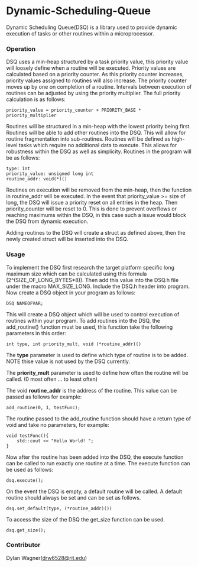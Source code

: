 # Dynamic-Scheduling-Queue
Dynamic Scheduling Queue(DSQ) is a library used to provide dynamic execution of tasks or other routines within a microprocessor. 

### Operation
DSQ uses a min-heap structured by a task priority value, this priority value will loosely define when a routine will be executed. Priority values are calculated based on a priority counter. As this priority counter increases, priority values assigned to routines will also increase. The priority counter moves up by one on completion of a routine. Intervals between execution of routines can be adjusted by using the priority multiplier. The full priority calculation is as follows:

`priority_value = priority_counter + PRIORITY_BASE * priority_multiplier`

Routines will be structured in a min-heap with the lowest priority being first. Routines will be able to add other routines into the DSQ. This will allow for routine fragmentation into sub-routines. Routines will be defined as high-level tasks which require no additional data to execute. This allows for robustness within the DSQ as well as simplicity. Routines in the program will be as follows:
```
type: int
priority_value: unsigned long int
routine_addr: void(*)()
```
Routines on execution will be removed from the min-heap, then the function in routine_addr will be executed. In the event that priority_value >= size of long, the DSQ will issue a priority reset on all entries in the heap. Then priority_counter will be reset to 0. This is done to prevent overflows or reaching maximums within the DSQ, in this case such a issue would block the DSQ from dynamic execution. 

Adding routines to the DSQ will create a struct as defined above, then the newly created struct will be inserted into the DSQ. 

### Usage

To implement the DSQ first research the target platform specific long maximum size which can be calculated using this formula (2^(SIZE_OF_LONG_BYTES*8)). Then add this value into the DSQ.h file under the macro MAX_SIZE_LONG. Include the DSQ.h header into program. Now create a DSQ object in your program as follows:

`DSQ NAMEOFVAR;`

This will create a DSQ object which will be used to control execution of routines within your program. To add routines into the DSQ, the add_routine() function must be used, this function take the following parameters in this order: 

`int type, int priority_mult, void (*routine_addr)()`

The **type** parameter is used to define which type of routine is to be added. NOTE thise value is not used by the DSQ currently. 

The **priority_mult** parameter is used to define how often the routine will be called. (0 most often ... to least often)

The void **routine_addr** is the address of the routine. This value can be passed as follows for example:

`add_routine(0, 1, testFunc);`

The routine passed to the add_routine function should have a return type of void and take no parameters, for example:

```
void testFunc(){
    std::cout << "Hello World! ";
}
```

Now after the routine has been added into the DSQ, the execute function can be called to run exactly one routine at a time. The execute function can be used as follows:

`dsq.execute();`

On the event the DSQ is empty, a default routine will be called. A default routine should always be set and can be set as follows.

`dsq.set_default(type, (*routine_addr)())`

To access the size of the DSQ the get_size function can be used. 

`dsq.get_size();`

### Contributor
Dylan Wagner(drw6528@rit.edu)


